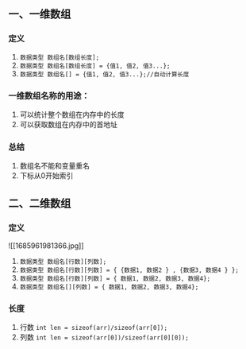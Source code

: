 ## 一、一维数组
### 定义
1. `数据类型 数组名[数组长度];`
2. `数据类型 数组名[数组长度] = {值1, 值2, 值3...};`
3. `数据类型 数组名[] = {值1, 值2, 值3...};//自动计算长度`

### 一维数组名称的用途： 
1. 可以统计整个数组在内存中的长度 
2. 可以获取数组在内存中的首地址

### 总结
1. 数组名不能和变量重名
2. 下标从0开始索引

## 二、二维数组
### 定义
![[1685961981366.jpg]]
1. `数据类型 数组名[行数][列数];`
2. `数据类型 数组名[行数][列数] = { {数据1, 数据2 } , {数据3, 数据4 } }; `
3. `数据类型 数组名[行数][列数] = { 数据1, 数据2, 数据3, 数据4}; `
4. `数据类型 数组名[][列数] = { 数据1, 数据2, 数据3, 数据4};`

### 长度
1. 行数
`int len = sizeof(arr)/sizeof(arr[0]);`
2. 列数
`int len = sizeof(arr[0])/sizeof(arr[0][0]);`